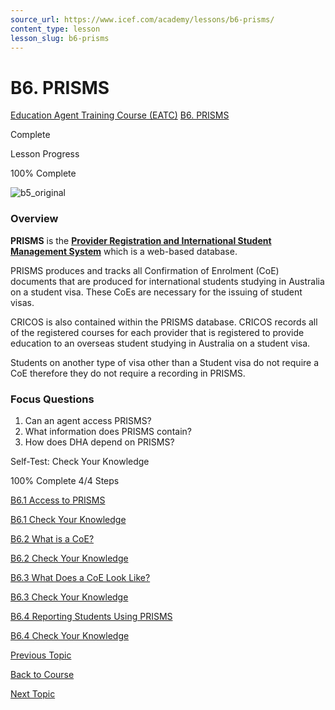```yaml
---
source_url: https://www.icef.com/academy/lessons/b6-prisms/
content_type: lesson
lesson_slug: b6-prisms
---
```


# B6. PRISMS

[Education Agent Training Course (EATC)](https://www.icef.com/academy/courses/education-agent-training-course-eatc/) [B6. PRISMS](https://www.icef.com/academy/lessons/b6-prisms/)

Complete

Lesson Progress 

100% Complete 

![b5_original](https://www.icef.com/academy//wp-content/uploads/2022/05/b5_original.gif)

### Overview

**PRISMS** is the [**Provider Registration and International Student Management System**](https://prisms.education.gov.au/) which is a web-based database.

PRISMS produces and tracks all Confirmation of Enrolment (CoE) documents that are produced for international students studying in Australia on a student visa. These CoEs are necessary for the issuing of student visas.

CRICOS is also contained within the PRISMS database. CRICOS records all of the registered courses for each provider that is registered to provide education to an overseas student studying in Australia on a student visa.

Students on another type of visa other than a Student visa do not require a CoE therefore they do not require a recording in PRISMS.

### Focus Questions

  1. Can an agent access PRISMS?
  2. What information does PRISMS contain?
  3. How does DHA depend on PRISMS?



Self-Test: Check Your Knowledge

100% Complete  4/4 Steps 

[ B6.1 Access to PRISMS ](https://www.icef.com/academy/topic/b6-1-access-to-prisms/)

[ B6.1 Check Your Knowledge ](https://www.icef.com/academy/quizzes/b6-1-check-your-knowledge/)

[ B6.2 What is a CoE? ](https://www.icef.com/academy/topic/b6-2-what-is-a-coe/)

[ B6.2 Check Your Knowledge ](https://www.icef.com/academy/quizzes/b6-2-check-your-knowledge/)

[ B6.3 What Does a CoE Look Like? ](https://www.icef.com/academy/topic/b6-3-what-does-a-coe-look-like/)

[ B6.3 Check Your Knowledge ](https://www.icef.com/academy/quizzes/b6-3-check-your-knowledge/)

[ B6.4 Reporting Students Using PRISMS ](https://www.icef.com/academy/topic/b6-4-reporting-students-using-prisms/)

[ B6.4 Check Your Knowledge ](https://www.icef.com/academy/quizzes/b6-4-check-your-knowledge/)

[ Previous Topic ](https://www.icef.com/academy/topic/b5-5-information-provided-by-cricos/)

[Back to Course](https://www.icef.com/academy/courses/education-agent-training-course-eatc/)

[ Next Topic ](https://www.icef.com/academy/topic/b6-1-access-to-prisms/)
